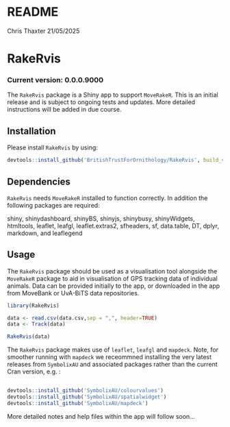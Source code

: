 README
================
Chris Thaxter
21/05/2025

<!-- README.md is generated from README.Rmd. Please edit that file, but only with package maintainer's permission -->

# RakeRvis

### Current version: 0.0.0.9000

The `RakeRvis` package is a Shiny app to support `MoveRakeR`. This is an
initial release and is subject to ongoing tests and updates. More
detailed instructions will be added in due course.

## Installation

Please install `RakeRvis` by using:

``` r
devtools::install_github('BritishTrustForOrnithology/RakeRvis', build_vignettes = TRUE)
```

## Dependencies

`RakeRvis` needs `MoveRakeR` installed to function correctly. In
addition the following packages are required:

shiny, shinydashboard, shinyBS, shinyjs, shinybusy, shinyWidgets,
htmltools, leaflet, leafgl, leaflet.extras2, sfheaders, sf, data.table,
DT, dplyr, markdown, and leaflegend

## Usage

The `RakeRvis` package should be used as a visualisation tool alongside
the `MoveRakeR` package to aid in visualisation of GPS tracking data of
individual animals. Data can be provided initially to the app, or
downloaded in the app from MoveBank or UvA-BiTS data repositories.

``` r
library(RakeRvis)

data <- read.csv(data.csv,sep = ",", header=TRUE)
data <- Track(data)

RakeRvis(data)
```

The `RakeRvis` package makes use of `leaflet`, `leafgl` and `mapdeck`.
Note, for smoother running with `mapdeck` we receommned installing the
very latest releases from `SymbolixAU` and associated packages rather
than the current Cran version, e.g. :

``` r
 
devtools::install_github('SymbolixAU/colourvalues')
devtools::install_github('SymbolixAU/spatialwidget')
devtools::install_github('SymbolixAU/mapdeck')
```

More detailed notes and help files within the app will follow soon…

